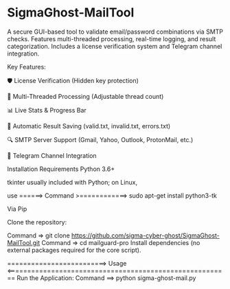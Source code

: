 # SigmaGhost-MailTool

A secure GUI-based tool to validate email/password combinations via SMTP checks. Features multi-threaded processing, real-time logging, and result categorization. Includes a license verification system and Telegram channel integration.

Key Features:

🛡️ License Verification (Hidden key protection)

🚀 Multi-Threaded Processing (Adjustable thread count)

📊 Live Stats & Progress Bar

📁 Automatic Result Saving (valid.txt, invalid.txt, errors.txt)

🔍 SMTP Server Support (Gmail, Yahoo, Outlook, ProtonMail, etc.)

📜 Telegram Channel Integration

Installation
Requirements
Python 3.6+

tkinter usually included with Python; on Linux, 

use ======> Command >============> sudo apt-get install python3-tk

Via Pip

Clone the repository:

Command => git clone https://github.com/sigma-cyber-ghost/SigmaGhost-MailTool.git
Command => cd mailguard-pro
Install dependencies (no external packages required for the core script).

=========================> Usage <========================================================
Run the Application:
Command ==> python sigma-ghost-mail.py
